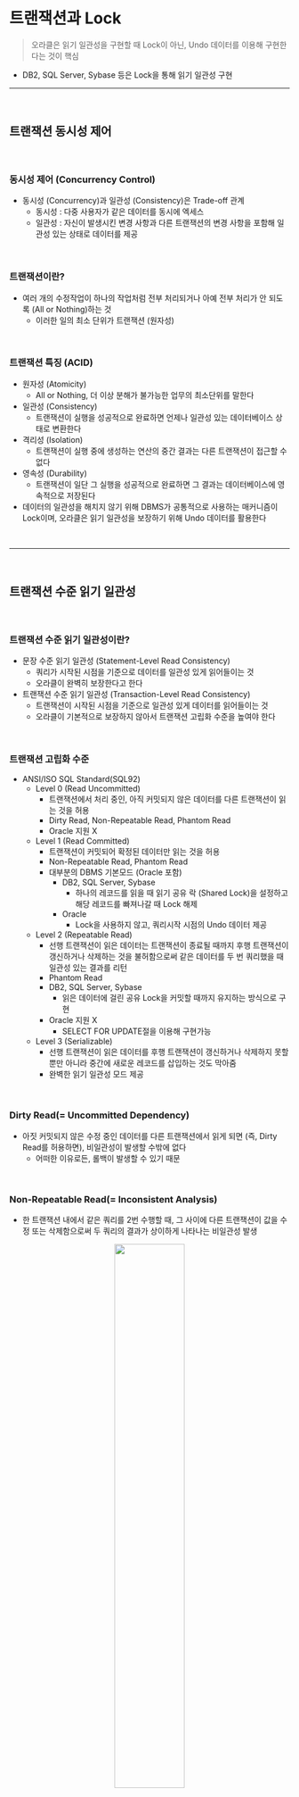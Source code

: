 # 트랜잭션과 Lock
> 오라클은 읽기 일관성을 구현할 때 Lock이 아닌, Undo 데이터를 이용해 구현한다는 것이 핵심
* DB2, SQL Server, Sybase 등은 Lock을 통해 읽기 일관성 구현

<hr>
<br>

## 트랜잭션 동시성 제어
#### 

<br>

### 동시성 제어 (Concurrency Control)
* 동시성 (Concurrency)과 일관성 (Consistency)은 Trade-off 관계
  * 동시성 : 다중 사용자가 같은 데이터를 동시에 엑세스
  * 일관성 : 자신이 발생시킨 변경 사항과 다른 트랜잭션의 변경 사항을 포함해 일관성 있는 상태로 데이터를 제공

<br>

### 트랜잭션이란? 
* 여러 개의 수정작업이 하나의 작업처럼 전부 처리되거나 아예 전부 처리가 안 되도록 (All or Nothing)하는 것
  * 이러한 일의 최소 단위가 트랜잭션 (원자성)

<br>

### 트랜잭션 특징 (ACID)
* 원자성 (Atomicity)
  * All or Nothing, 더 이상 분해가 불가능한 업무의 최소단위를 말한다
* 일관성 (Consistency)
  * 트랜잭션이 실행을 성공적으로 완료하면 언제나 일관성 있는 데이터베이스 상태로 변환한다
* 격리성 (Isolation)
  * 트랜잭션이 실행 중에 생성하는 연산의 중간 결과는 다른 트랜잭션이 접근할 수 없다
* 영속성 (Durability)
  * 트랜잭션이 일단 그 실행을 성공적으로 완료하면 그 결과는 데이터베이스에 영속적으로 저장된다
* 데이터의 일관성을 해치지 않기 위해 DBMS가 공통적으로 사용하는 매커니즘이 Lock이며, 오라클은 읽기 일관성을 보장하기 위해 Undo 데이터를 활용한다

<br>
<hr>
<br>

## 트랜잭션 수준 읽기 일관성
#### 

<br>

### 트랜잭션 수준 읽기 일관성이란?
* 문장 수준 읽기 일관성 (Statement-Level Read Consistency)
  * 쿼리가 시작된 시점을 기준으로 데이터를 일관성 있게 읽어들이는 것
  * 오라클이 완벽히 보장한다고 한다
* 트랜잭션 수준 읽기 일관성 (Transaction-Level Read Consistency)
  * 트랜잭션이 시작된 시점을 기준으로 일관성 있게 데이터를 읽어들이는 것
  * 오라클이 기본적으로 보장하지 않아서 트랜잭션 고립화 수준을 높여야 한다

<br> 

### 트랜잭션 고립화 수준
* ANSI/ISO SQL Standard(SQL92)
  * Level 0 (Read Uncommitted)
    * 트랜잭션에서 처리 중인, 아직 커밋되지 않은 데이터를 다른 트랜잭션이 읽는 것을 허용
    * Dirty Read, Non-Repeatable Read, Phantom Read
    * Oracle 지원 X
  * Level 1 (Read Committed)
    * 트랜잭션이 커밋되어 확정된 데이터만 읽는 것을 허용
    * Non-Repeatable Read, Phantom Read
    * 대부분의 DBMS 기본모드 (Oracle 포함)
      * DB2, SQL Server, Sybase
        * 하나의 레코드를 읽을 때 읽기 공유 락 (Shared Lock)을 설정하고 해당 레코드를 빠져나갈 때 Lock 해제
      * Oracle
        * Lock을 사용하지 않고, 쿼리시작 시점의 Undo 데이터 제공
  * Level 2 (Repeatable Read)
    * 선행 트랜잭션이 읽은 데이터는 트랜잭션이 종료될 때까지 후행 트랜잭션이 갱신하거나 삭제하는 것을 불허함으로써 같은 데이터를 두 번 쿼리했을 때 일관성 있는 결과를 리턴
    * Phantom Read
    * DB2, SQL Server, Sybase
      * 읽은 데이터에 걸린 공유 Lock을 커밋할 때까지 유지하는 방식으로 구현
    * Oracle 지원 X
      * SELECT FOR UPDATE절을 이용해 구현가능
  * Level 3 (Serializable)
    * 선행 트랜잭션이 읽은 데이터를 후행 트랜잭션이 갱신하거나 삭제하지 못할 뿐만 아니라 중간에 새로운 레코드를 삽입하는 것도 막아줌
    * 완벽한 읽기 일관성 모드 제공

<br>

### Dirty Read(= Uncommitted Dependency)
* 아짓 커밋되지 않은 수정 중인 데이터를 다른 트랜잭션에서 읽게 되면 (즉, Dirty Read를 허용하면), 비일관성이 발생할 수밖에 없다
  * 어떠한 이유로든, 롤백이 발생할 수 있기 때문

<br>

### Non-Repeatable Read(= Inconsistent Analysis)
* 한 트랜잭션 내에서 같은 쿼리를 2번 수행할 때, 그 사이에 다른 트랜잭션이 값을 수정 또는 삭제함으로써 두 쿼리의 결과가 상이하게 나타나는 비일관성 발생

<div align="center">
 <img width="50%" src="https://github.com/PoSungKim/development_study/assets/37537227/8367de21-73d4-4ba2-8618-6ec6067cb1ff" />
</div>

* Non-Repeatable Read가 발생하면, 중간에 TX2로 인해 당월주문금액이 변경되어서 해당 고객이 A등급이 되어도, TX1에서는 이미 `:amt` 값을 가지고 있어서 A등급이 아니라, B등급이 되어버린다
  * 즉, Lost Update 발생
* 이를 방지하기 위해서는 TX1의 SELECT절을 FOR UPDATE절로 변경해야 한다
  * TX2는 TX1이 설정한 레코드 Lock을 기다렸다가, TX1이 COMMIT 후 레코드 Lock 해제가 되면 TX2가 실행되어 결과적으로 해당 고객의 등급은 A등급이 된다
* 바로 UPDATE를 했으면, DB버퍼 캐시 블록의 Record Byte와 ITL 슬롯, UNDO 세그먼트의 트랜젝션 테이블 슬롯에 락이 걸려서 TX2가 TX1을 대기해야 했을텐데, 선 SELECT 후 UPDATE 였기 때문에 SELECT FOR UPDATE로 락을 잡아주는 것이 비즈니스적으로 그리고 시스템적으로 옳다
 
<div align="center">
 <img width="50%" src="https://github.com/PoSungKim/development_study/assets/37537227/c4439a36-484e-47b7-9c53-43d2fb7494cd" />
</div>

* TX1 t1에서 그냥 SELECT만 하면, TX t2,3에서 UPDATE 및 COMMIT 성공적으로 진행한다
  * 이후에 TX1 t4에서 UPDATE 할 때
    * CONSISTENT 모드로 쿼리 SCN과 블록 SCN을 비교하여 쿼리가 시작되었을 존재했던 갱신대상인 계좌번호(123)를 식별한 이후에,
    * CURRENT 모드로 갱신하기 때문에, 계좌번호(123)가 데이터에 접근하는 순간에 이미 COMMIT 되어서 가지고 있던 값인 (잔고 55,000 - 50,000 = 5000원)을 사용한다
    * 따라서, 5000원은 `잔고 >= 10000원` WHERE 조건문을 만족하지 않기 때문에, alert가 발생한다
* 즉, 55,000원이 중간에 5,000원이 되어서 "잔고부족" alert가 발생
  * 사용자 입장에서는 금액이 충분했는데, 갑자기 "잔고부족"이 발생하는 현상을 경험
* 만약, SELECT의 `:balance`를 사용했으면, 상단의 사례와 동일하게 Tx2의 변경사항이 아예 없어지면서 Lost Update 발생

<br>

### Phantom Read
* 한 트랜잭션 안에서 일정범위의 레코드들을 두 번 이상 읽을 때, 첫 번째 쿼리에서 없던 유령(Phantom) 레코드가 두 번째 쿼리에서 나타나는 현상
  * 트랜잭션 도중에 새로운 레코드가 삽입되는 것을 허용하기 때문에 발생

<div align="center">
 <img width="50%" src="https://github.com/PoSungKim/development_study/assets/37537227/0f3f1592-25ec-40d0-b00c-25153426429e" />
</div>

* TX1 트랜잭션이 지역별고객과 연령대별고객을 연속해서 집계하는 도중에 새로운 고객이 TX2 트랜잭션에 의해 등록된 상황
  * 결과적으로, 지역별고객 및 연령대별고객 두 집계 테이블을 통해 총고객수를 조회하면 서로 결과 값이 다른 불일치 상태 발생
* Phantom Read를 방지하기 위해서는 트랜잭션 고립화 수준을 Level3 (Serializable)로 변경 필요
  ```sql
  set transaction isolation level serializable
  ```
  * 다만, 고립화 수준이 올라가면, 데이터 일관성을 확보되지만, 동시성이 떨어진다
* 오라클은 Lock을 전혀 사용하지 않은 상태에서 (1)번과 (2)번 쿼리 모두 SCN 확인 과정을 통해 t1 시점에 존재했던 고객만으로 대상으로 집계를 수행하므로 동시성을 저하시키지 않으면서 일관성을 유지한다

<div align="center">
 <img width="50%" src="https://github.com/PoSungKim/development_study/assets/37537227/abeea036-9a41-4330-8db4-a052509350c8" />
</div>

* 원래 의도
  * TX1에서 INSERT한 로그까지만 포함해서 DELETE
* 실제 연산
  * TX2 t2,3에서 INSERT한 로그까지 모두 포함해서 DELETE
  * INSERT/UPDATE/DELETE은 `CONSISTENT 모드로 갱신대상을 식별하고, CURRENT 모드로 갱신`하기 때문
* 해결방안
  * Isolation Level을 3 (Serializable)로 변경
  * TX1 INSERT/DELETE문에 일시 조건 추가 

<div align="center">
 <img width="50%" src="https://github.com/PoSungKim/development_study/assets/37537227/88b2f325-126d-4262-870c-3160f4b528c0" />
</div>

* 보편적인 DBMS의 그래프
* 다만, 오라클은 고립화 수준 (Isolation Level)이 올라가도, Lock을 사용하지 않으므로 동시성이 저하되지는 않는다

<div align="center">
 <img width="50%" src="https://github.com/PoSungKim/development_study/assets/37537227/f17a586b-19af-4b8c-acc4-dfc4dff00ffe" />
</div>

* Serializable_aborts (ORA-08177)
  * 시작데이터 : 고객번호(5)의 잔고(1,000)
  * Serializable 미변경 : 고객번호(5)의 잔고 (2,500)
  * Serializable 변경 : 고객번호(5)의 잔고 (1,500)
    * TX2의 UPDATE문에 대한 Lost Update가 발생하면서 ORA-08177 발생

<br>
<hr>
<br>

## 비관적 vs. 낙관적 동시성 제어
#### 동시성 제어 = {비관적 동시성 제어, 낙관적 동시성 제어}

<br>

### 비관적 vs. 낙관적 동시성 제어
* 비관적 동시성 제어 (Pessimistic Concurrency Control)
  * 사용자들이 같은 데이터를 동시에 수정할 것이라고 가정
  * 한 사용자가 데이터를 읽는 시점에 Lock을 걸고 조회 또는 갱신처리가 완료될 때까지 유지
* 낙관적 동시성 제어 (Optimistic Concurrency Control)
  * 사용자들이 같은 데이터를 동시에 수정하지 않을 것이라고 가정
  * 읽는 시점에 Lock을 사용하지는 않지만, 데이터를 수정하고자 하는 시점에 앞서 읽은 데이터가 다른 사용에 의해 변경되었는지를 반드시 검사
* 동시성 제어가 있는 낙관적 프로그램밍
  ```sql
  INSERT INTO 주문
  SELECT :상품코드, :고객ID, :주문일시, :상점번호, ...
  FROM   상품
  WHERE  상품코드 = :상품코드
  AND    가격 = :가격; -- 주문을 시작한 시점 가격
  
  if sql%rowcount = 0 then;
    alert('상품가격이 변경되었습니다.');
  else if;
  ```
  * 주문 쿼리가 시작된 시점의 가격으로 상품 조회해서 주문에 등록한다
    * 상품 조회 시에 1,000원이었던 상품이 주문을 진행하는 동안, 가격이 수정돼서 결제를 완료하는 순간에는 1,200원으로 변경되는 상황
    * INSERT 0건이 발생하고, sql%rowcount는 0건이 된다

<br>

### 비관적 동시성 제어
* 비관적 동시성 제어를 위한 기본적인 구현 패턴
* 상황
  * 우수 고객을 대상으로 적립포인트를 추가시켜주는 이벤트를 실시한다고 가정
* 일관성 문제점
  * 고객의 다양한 실적정보를 읽고 복잡한 산출공식을 이용해 적립포인트를 계산하는 동안 (SELECT문 이후와 UPDATE문 이전 사이)
  * 다른 트랜잭션이 같은 고객레코드를 변경한다면 문제 발생 가능

```sql
SELECT 적립포인트, 방문횟수, 최근방문일시, 구매실적
FROM   고객
WHERE  고객번호 = :cust_nm
FOR UPDATE

-- 새로운 적립포인트 계산

UPDATE 고객
SET    적립포인트 = :적립포인트
WHERE  고객번호  = :cust_num
```

* 일관성 해결점
  * SELECT FOR UPDATE로 해당 고객 레코드에 Lock 설정하면 데이터 일관성 유지 가능
* 동시성 우려점
  * SELECT 시점에 Lock을 거는 비관적 동시성 제어는 시스템 동시성을 떨어트림
* 동시성 해결점
  * WAIT or NOWAIT 옵션을 함께 사용

```sql
SELECT
...
FOR UPDATE NOWAIT  -- 대기없이 Exception(ORA-00054)을 던짐

FOR UPDATE WAIT 3  -- 3초 대기 후 Exception(ORA-3006)을 던짐
```
* 해당 Exception을 Catch해서 "다른 사용자에 의해 변경 중이므로 다시 시도하십시오."라는 메세지로 다시 Throw 가능
* 금융권에서는 SELECT FOR UPDATE 자주 사용

<br>

### 낙관적 동시성 제어
* Lock을 걸지 않되, 중간에 변경사항이 있으면 UPDATE 0건이 되는 패턴
* 예시1)
  * SELECT로 조회한 정보들로 UPDATE WHERE절에 모두 포함시키는 예시
```sql
SELECT 적립포인트, 방문횟수, 최근방문일시, 구매실적 INTO :a, :b, :c, :d
FROM   고객
WHERE  고객번호 = :cust_num;

-- 새로운 적립포인트 계산

UPDATE 고객 SET 적립포인트 = :적립포인트
WHERE  고객번호 = :cust_num
AND    적립포인트 = :a
AND    방문횟수 = :b
AND    최근방문일시 = :c
AND    구매실적 = :d ;

if sql%rowcount = 0 then
  alert('다른 사용자에 의해 변경되었습니다.');
end if;
```

* 예시2)
  * 테이블의 최종변경일시를 관리하는 칼럼을 활용하는 예시
```sql
SELECT 적립포인트, 방문횟수, 최근방문일시, 구매실적, 변경일시
INTO :a, :b, :c, :d, :mod_dt
FROM   고객
WHERE  고객번호 = :cust_num;

-- 새로운 적립포인트 계산

UPDATE 고객 SET 적립포인트 = :적립포인트, 변경일시 = SYSDATE
WHERE  고객번호 = :cust_num
AND    변경일시 = :mod_dt; -- 최종 변경일시가 앞서 읽은 값과 같은지 비교

if sql%rowcount = 0 then
  alert('다른 사용자에 의해 변경되었습니다.');
end if;
```

* 예시3)
  * 예시2) += 다른 트랜잭션에 의해 설정된 Lock 때문에 동시성이 저하되는 것을 예방하는 예시
  * SELECT FOR UPDATE 활용
```sql
SELECT 적립포인트, 방문횟수, 최근방문일시, 구매실적, 변경일시
INTO   :a, :b, :c, :d, :mod_dt
FROM   고객
WHERE  고객번호 = :cust_num;

-- 새로운 적립포인트 계산

SELECT 고객번호
FROM   고객
WHERE  고객번호 = :cust_num;
AND    변경일시 = :mod_dt
FOR UPDATE NOWAIT;

UPDATE 고객 SET 적립포인트 = :적립포인트, 변경일시 = SYSDATE
WHERE  고객번호 = :cust_num
AND    변경일시 = :mod_dt; -- 최종 변경일시가 앞서 읽은 값과 같은지 비교

if sql%rowcount = 0 then
  alert('다른 사용자에 의해 변경되었습니다.');
end if;
```
* 별도의 Timestamp 칼럼을 두고 관리할 때, 규칙을 제대로 지키지 않으면 Lost Update 문제가 발생할 수 있음
  * Pseudo 칼럼 ora_rowscn을 활용 가능
```sql
SELECT e.empno, e.ename, ORA_ROWSCN, SCN_TO_TIMESTAMP(ORA_ROWSCN)
FROM   emp e;
```
* 다만, ora_rowscn Pseudo 칼럼을 이용하기 위해서는 하단의 설정 필요
  * 이 옵션을 사용해야 로우 단위로 SCN 기록
    * 기본값 (NoRowDependencies)이면, 블록 단위의 SCN이 출력되고 레코드 하나만 변경해도 블록 내 모든 레코드의 ora_rowscn이 변경되기 때문에, 옵션 변경 필요
```sql
CREATE TABLE t
ROWDEPENDENCIES
AS
SELECT * FROM scoot.emp;
```

* 예시4)
  * Row 단위 SCN을 변경시점으로 활용한 예시
```sql
SELECT 적립포인트, 방문횟수, 최근방문일시, 구매실적, ora_rowscn
INTO   :a, :b, :c, :d, :rowscn
FROM   고객
WHERE  고객번호 = :cust_num;

-- 새로운 적립포인트 계산

UPDATE 고객 SET 적립포인트 = :적립포인트
WHERE  고객번호 = :cust_num
AND    ora_rowscn = :rowscn;

if sql%rowcount = 0 then
  alert('다른 사용자에 의해 변경되었습니다.');
end if;
```
* 그런데 예시4) 유형은 오른쪽 패턴2) 버그가 있으니 사용하지 말라고 한다... (뭐지...?)
  * TX1이 TX2 갱신을 덮어써 Lost Update가 발생한다

<div align="center">
 <img width="50%" src="https://github.com/PoSungKim/development_study/assets/37537227/8a6ed0c5-ffe3-44de-b9c8-94f0d3f50adb" />
</div>

<br>
<hr>
<br>

## 동시성 구현 사례
#### 

<br>

### 일련번호 채번 동시성 높이기
* Locking을 최소화하면서 채번 테이블로부터 일련번호를 채번하고자 할 때 사용할 수 있는 사례
* 일련번호를 채번하고자 할 대 가장 좋은 선택은 DBMS가 제공하는 Sequence 기능 이용
* Sequence를 사용하지 못하는 상황
  * 데이터가 삽입되는 시점에 실시간으로 현재의 MAX 값을 취해 1만큼 증가시킨 값을 이용하는 방식
  * MAX 값을 관리하는 별도의 채번 테이블에서 값을 가져오는 방식 (pragma autonomous transaction)

<br>

### 선분이력 정합성 유지

<div align="center">
 <img width="50%" src="https://github.com/PoSungKim/development_study/assets/37537227/7ed6c205-cbb3-4bee-8d17-6744b122d48f" />
</div>

* 선분이력을 추가하고 갱신할 때 발생할 수 있는 동시성 이슈를 해결한 사례

```sql
DECLARE
  cur_dt varchar2(14);
BEGIN
  cur_dt := to_char(sysdate, 'yyyymmddhh24miss');

  UPDATE 부가서비스이력
  SET    종료일시 = to_date(:cur_dt, 'yyyymmddhh24miss') - 1/24/60/60
  WHERE  고객ID = 1
  AND    부가서비스ID = 'A'
  AND    종료일시 = to_date('99991231235959', 'yyyymmddhh24miss');

  INSERT INTO 부가서비스이력 (고객ID, 부가서비스ID, 시작일시, 종료일시)
  VALUES ( 1, 'A', to_date(:cur_dt, 'yyyymmddhh24miss')
         , to_date('99991231235959', 'yyyymmddhh24miss') );

  COMMIT;
END;
```

<br>
<hr>
<br>

## 오라클 Lock
#### 

<br>

### Enqueue Lock
* ㅇㅇ 

<br>
<hr>
<br>
